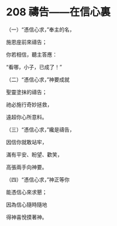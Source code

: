 # 208 禱告——在信心裏

（一）“憑信心求，”奉主的名，

施恩座前來禱告；

你若相信，聽主答應：

“看哪，小子，已成了！”

（二）“憑信心求，”神要成就

聖靈塗抹的禱告；

祂必施行奇妙拯救，

遠超你心所意料。

（三）“憑信心求，”纔是禱告，

因信你就敢站牢，

滿有平安、盼望、歡笑，

高張兩手向神要。

（四）“憑信心求，”神正等你

能憑信心來求懇；

因為信心隨時隨地

得神喜悅摸著神。

